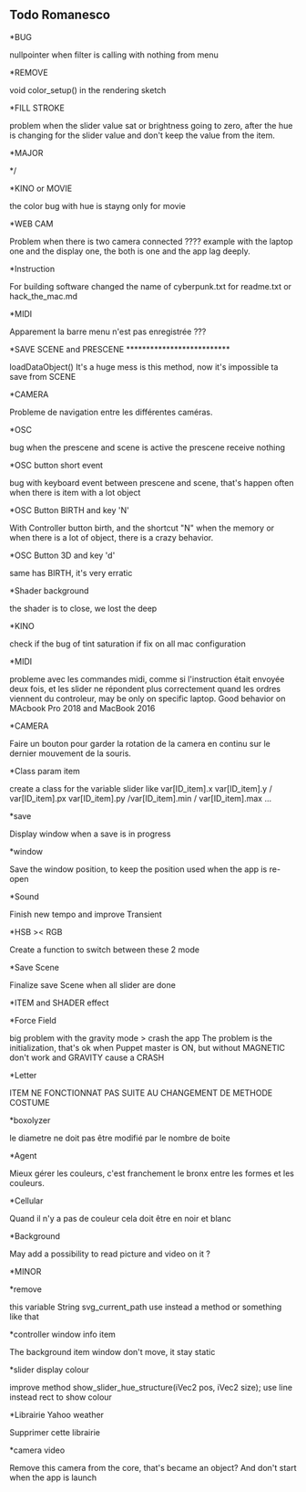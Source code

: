 Todo Romanesco
--
*BUG

nullpointer when filter is calling with nothing from menu


*REMOVE

void color_setup() in the rendering sketch



*FILL STROKE

problem when the slider value sat or brightness going to zero, after the hue is changing for the slider value and don't keep the value from the item.


*MAJOR

*/

*KINO or MOVIE

the color bug with hue is stayng only for movie



*WEB CAM

Problem when there is two camera connected ???? example with the laptop one and the display one, the both is one and the app lag deeply.



*Instruction

For building software changed the name of cyberpunk.txt for readme.txt or hack_the_mac.md


*MIDI

Apparement la barre menu n'est pas enregistrée ???


*SAVE SCENE and PRESCENE **************************

loadDataObject()
It's a huge mess is this method, now it's impossible ta save from SCENE

*CAMERA

Probleme de navigation entre les différentes caméras.


*OSC

bug when the prescene and scene is active the prescene receive nothing

*OSC button short event

bug with keyboard event between prescene and scene, that's happen often when there is item with a lot object

*OSC Button BIRTH and key 'N'

With Controller button birth, and the shortcut "N" when the memory or when there is a lot of object, there is a crazy behavior.

*OSC Button 3D and key 'd'

same has BIRTH, it's very erratic
















*Shader background

the shader is to close, we lost the deep






*KINO

check if the bug of tint saturation if fix on all mac configuration


*MIDI

probleme avec les commandes midi, comme si l'instruction était envoyée deux fois, et les slider ne répondent plus correctement quand les ordres viennent du controleur, may be only on specific laptop. Good behavior on MAcbook Pro 2018 and MacBook 2016

*CAMERA

Faire un bouton pour garder la rotation de la camera en continu sur le dernier mouvement de la souris.


*Class param item

create a class for the variable slider
like var[ID_item].x var[ID_item].y / var[ID_item].px var[ID_item].py /var[ID_item].min / var[ID_item].max ...


*save

Display window when a save is in progress

*window

Save the window position, to keep the position used when the app is re-open


*Sound

Finish new tempo and improve Transient


*HSB >< RGB

Create a function to switch between these 2 mode



*Save Scene

Finalize save Scene when all slider are done









*ITEM and SHADER effect


*Force Field

big problem with the gravity mode > crash the app
The problem is the initialization, that's ok when Puppet master is ON, but without MAGNETIC don't work and GRAVITY cause a CRASH

*Letter

ITEM NE FONCTIONNAT PAS SUITE AU CHANGEMENT DE METHODE COSTUME

*boxolyzer

le diametre ne doit pas être modifié par le nombre de boite

*Agent

Mieux gérer les couleurs, c'est franchement le bronx entre les formes et les couleurs.

*Cellular

Quand il n'y a pas de couleur cela doit être en noir et blanc

*Background

May add a possibility to read picture and video on it ?











*MINOR



*remove

this variable String svg_current_path use instead a method or something like that





*controller window info item

The background item window don't move, it stay static

*slider display colour

improve method show_slider_hue_structure(iVec2 pos, iVec2 size);
use line instead rect to show colour

*Librairie Yahoo weather

Supprimer cette librairie



*camera video

Remove this camera from the core, that's became an object? And don't start when the app is launch



